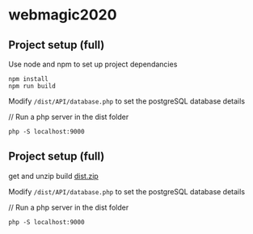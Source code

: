 # webmagic2020

## Project setup (full)
Use node and npm to set up project dependancies
```
npm install
npm run build
```
Modify `/dist/API/database.php` to set the postgreSQL database details

// Run a php server in the dist folder

`php -S localhost:9000`


## Project setup (full)
get and unzip build
[dist.zip](https://github.com/dionytadema/webmtg/files/6218143/dist.zip)

Modify `/dist/API/database.php` to set the postgreSQL database details

// Run a php server in the dist folder

`php -S localhost:9000`
